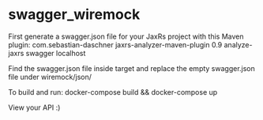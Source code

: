 # swagger_wiremock

First generate a swagger.json file for your JaxRs project with this Maven plugin:
            <plugin>
                <groupId>com.sebastian-daschner</groupId>
                <artifactId>jaxrs-analyzer-maven-plugin</artifactId>
                <version>0.9</version>
                <executions>
                    <execution>
                        <goals>
                            <goal>analyze-jaxrs</goal>
                        </goals>
                        <configuration>
                            <backend>swagger</backend>
                            <deployedDomain>localhost</deployedDomain>
                        </configuration>
                    </execution>
                </executions>
            </plugin>

Find the swagger.json file inside target and replace the empty swagger.json file under wiremock/json/

To build and run:  docker-compose build && docker-compose up

View your API :)
